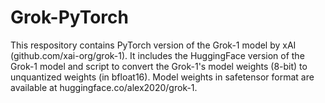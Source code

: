 # Grok-PyTorch

This respository contains PyTorch version of the Grok-1 model by xAI (github.com/xai-org/grok-1). It includes the HuggingFace version of the Grok-1 model and script to convert the Grok-1's model weights (8-bit) to unquantized weights (in bfloat16). Model weights in safetensor format are available at huggingface.co/alex2020/grok-1.


